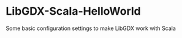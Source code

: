 LibGDX-Scala-HelloWorld
=======================

Some basic configuration settings to make LibGDX work with Scala
